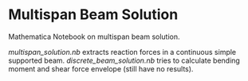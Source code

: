 # Multispan Beam Solution
Mathematica Notebook on multispan beam solution. 

*multispan_solution.nb* extracts reaction forces in a continuous simple supported beam.
*discrete_beam_solution.nb* tries to calculate bending moment and shear force envelope (still have no results).

